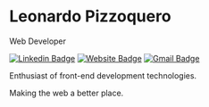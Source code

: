 # Leonardo Pizzoquero

Web Developer

[![Linkedin Badge](https://img.shields.io/badge/-Leonardo%20Pizzoquero-0a66c2?style=flat&logo=Linkedin&logoColor=white&link=https://www.linkedin.com/in/leonardo-pizzoquero-65906b157/)](https://www.linkedin.com/in/leonardo-pizzoquero-65906b157/) 
[![Website Badge](https://img.shields.io/badge/website-Leonardo%20Pizzoquero-%23564886?style=flat&link=https://www.leonardopizzoquero.dev/)](https://www.leonardopizzoquero.dev/) 
[![Gmail Badge](https://img.shields.io/badge/-leonardopizzoquero@gmail.com-f14236?style=flat&logo=Gmail&logoColor=white&link=mailto:leonardopizzoquero@gmail.com)](mailto:leonardopizzoquero@gmail.com)

Enthusiast of front-end development technologies.

Making the web a better place.
